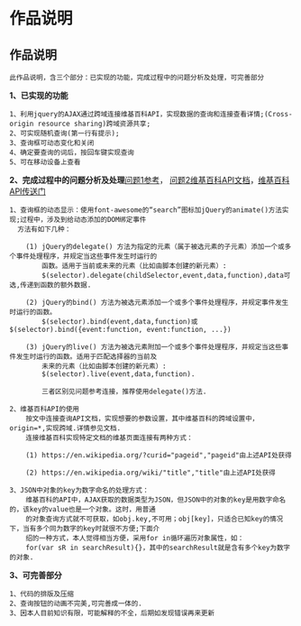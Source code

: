 
# 作品说明
## 作品说明
    此作品说明，含三个部分：已实现的功能，完成过程中的问题分析及处理，可完善部分
**1、已实现的功能**

    1、利用jquery的AJAX通过跨域连接维基百科API，实现数据的查询和连接查看详情;(Cross-origin resource sharing)跨域资源共享;
    2、可实现随机查询(第一行有提示);
    3、查询框可动态变化和关闭
    4、确定要查询的词后，按回车键实现查询
    5、可在移动设备上查看

**2、完成过程中的问题分析及处理**[问题1参考](https://www.cnblogs.com/dumuqiao/archive/2011/09/09/2172511.html)，
[问题2维基百科API文档](https://www.mediawiki.org/wiki/API:Main_page)，[维基百科API传送门](https://en.wikipedia.org/wiki/Special:ApiSandbox#action=query&titles=Main%20Page&prop=revisions&rvprop=content&format=jsonfm)

    1、查询框的动态显示：使用font-awesome的“search”图标加jQuery的animate()方法实现;过程中，涉及到给动态添加的DOM绑定事件
      方法有如下几种：
      
        (1) jQuery的delegate() 方法为指定的元素（属于被选元素的子元素）添加一个或多个事件处理程序，并规定当这些事件发生时运行的
            函数。适用于当前或未来的元素（比如由脚本创建的新元素）:
            $(selector).delegate(childSelector,event,data,function),data可选,传递到函数的额外数据.
            
        (2) jQuery的bind() 方法为被选元素添加一个或多个事件处理程序，并规定事件发生时运行的函数。
            $(selector).bind(event,data,function)或$(selector).bind({event:function, event:function, ...})
             
        (3) jQuery的live() 方法为被选元素附加一个或多个事件处理程序，并规定当这些事件发生时运行的函数。适用于匹配选择器的当前及
            未来的元素（比如由脚本创建的新元素）:
            $(selector).live(event,data,function).
            
            三者区别见问题参考连接，推荐使用delegate()方法.
            
    2、维基百科API的使用
        按文中连接查询API文档，实现想要的参数设置，其中维基百科的跨域设置中，origin=*,实现跨域.详情参见文档.
        连接维基百科实现特定文档的维基页面连接有两种方式：
        
        (1) https://en.wikipedia.org/?curid="pageid","pageid"由上述API处获得
        
        (2) https://en.wikipedia.org/wiki/"title","title"由上述API处获得
     
    3、JSON中对象的key为数字命名的处理方式：
        维基百科的API中，AJAX获取的数据类型为JSON，但JSON中的对象的key是用数字命名的，该key的value也是一个对象。这时，用普通
        的对象查询方式就不可获取，如obj.key,不可用；obj[key]，只适合已知key的情况下，当有多个同为数字的key时就很不方便;下面介
        绍的一种方式，本人觉得相当方便，采用for in循环遍历对象属性，如：
        for(var sR in searchResult){}，其中的searchResult就是含有多个key为数字的对象.
        
**3、可完善部分**

    1、代码的排版及压缩
    2、查询按钮的动画不完美,可完善成一体的.
    3、因本人目前知识有限，可能解释的不全，后期如发现错误再来更新
   
